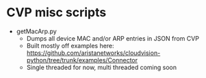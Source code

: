 #  CVP misc scripts
- getMacArp.py
  - Dumps all device MAC and/or ARP entries in JSON from CVP
  - Built mostly off examples here: https://github.com/aristanetworks/cloudvision-python/tree/trunk/examples/Connector
  - Single threaded for now, multi threaded coming soon
